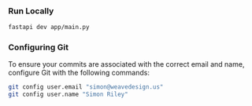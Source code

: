 ### Run Locally

```bash
fastapi dev app/main.py
```

### Configuring Git

To ensure your commits are associated with the correct email and name, configure Git with the following commands:

```sh
git config user.email "simon@weavedesign.us"
git config user.name "Simon Riley"
```
